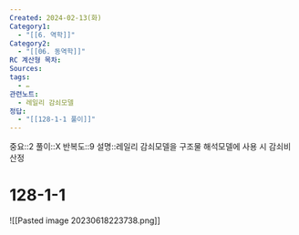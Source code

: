```yaml
---
Created: 2024-02-13(화)
Category1:
  - "[[6. 역학]]"
Category2:
  - "[[06. 동역학]]"
RC 계산형 목차: 
Sources: 
tags:
  - ✏️
관련노트:
  - 레일리 감쇠모델
정답:
  - "[[128-1-1 풀이]]"
---
```

중요::2
풀이::X
반복도::9
설명::레일리 감쇠모델을 구조물 해석모델에 사용 시 감쇠비 산정
#  128-1-1

![[Pasted image 20230618223738.png]]